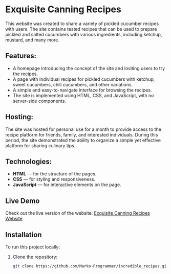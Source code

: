 # Exquisite Canning Recipes

This website was created to share a variety of pickled cucumber recipes with users. The site contains tested recipes that can be used to prepare pickled and salted cucumbers with various ingredients, including ketchup, mustard, and many more.

## Features:

- A homepage introducing the concept of the site and inviting users to try the recipes.
- A page with individual recipes for pickled cucumbers with ketchup, sweet cucumbers, chili cucumbers, and other variations.
- A simple and easy-to-navigate interface for browsing the recipes.
- The site is implemented using HTML, CSS, and JavaScript, with no server-side components.

## Hosting:

The site was hosted for personal use for a month to provide access to the recipe platform for friends, family, and interested individuals. During this period, the site demonstrated the ability to organize a simple yet effective platform for sharing culinary tips.

## Technologies:

- **HTML** — for the structure of the pages.
- **CSS** — for styling and responsiveness.
- **JavaScript** — for interactive elements on the page.

## Live Demo

Check out the live version of the website: [Exquisite Canning Recipes Website](https://marko-programmer.github.io/incredible_recipes/index.html)

## Installation

To run this project locally:

1. Clone the repository:
   ```bash
   git clone https://github.com/Marko-Programmer/incredible_recipes.git
